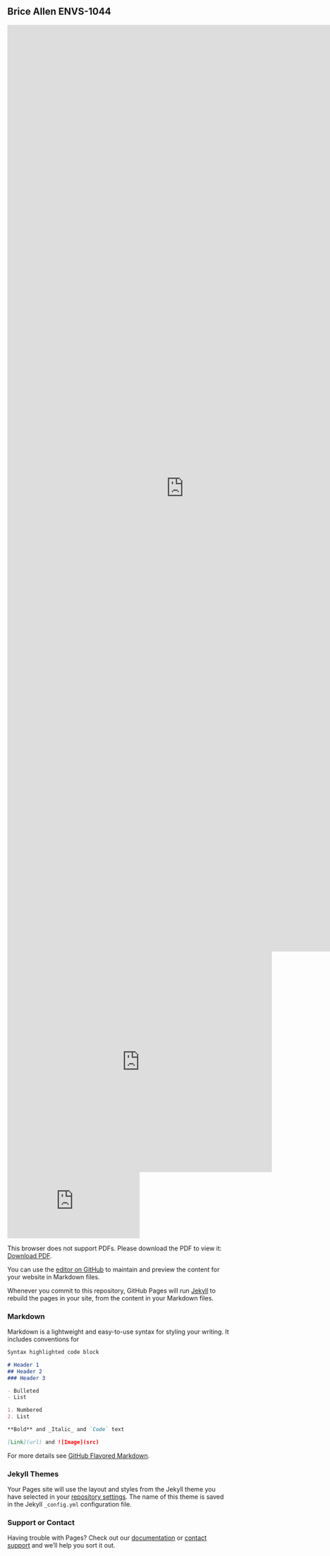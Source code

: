 ## Brice Allen ENVS-1044


<embed src="https://drive.google.com/file/d/1eCVUcdd_a5-HxACMWyPy2lLYv0_XjinO/view" width="800px" height="2100px" />

<iframe src="http://docs.google.com/gview?url=https://github.com/brice-allen/brice-allen-github.io/blob/gh-pages/environmental%20impact%20of%20wine.pdf&embedded=true" style="width:600px; height:500px;" frameborder="0"></iframe>

<object data="https://github.com/brice-allen/brice-allen-github.io/blob/gh-pages/environmental%20impact%20of%20wine.pdf" type="application/pdf" width="700px" height="700px">
    <embed src="https://github.com/brice-allen/brice-allen-github.io/blob/gh-pages/environmental%20impact%20of%20wine.pdf">
        <p>This browser does not support PDFs. Please download the PDF to view it: <a href="https://github.com/brice-allen/brice-allen-github.io/blob/gh-pages/environmental%20impact%20of%20wine.pdf">Download PDF</a>.</p>
    </embed>
</object>


You can use the [editor on GitHub](https://github.com/brice-allen/csci_3287-hw10/edit/gh-pages/index.md) to maintain and preview the content for your website in Markdown files.

Whenever you commit to this repository, GitHub Pages will run [Jekyll](https://jekyllrb.com/) to rebuild the pages in your site, from the content in your Markdown files.

### Markdown

Markdown is a lightweight and easy-to-use syntax for styling your writing. It includes conventions for

```markdown
Syntax highlighted code block

# Header 1
## Header 2
### Header 3

- Bulleted
- List

1. Numbered
2. List

**Bold** and _Italic_ and `Code` text

[Link](url) and ![Image](src)
```

For more details see [GitHub Flavored Markdown](https://guides.github.com/features/mastering-markdown/).

### Jekyll Themes

Your Pages site will use the layout and styles from the Jekyll theme you have selected in your [repository settings](https://github.com/brice-allen/csci_3287-hw10/settings). The name of this theme is saved in the Jekyll `_config.yml` configuration file.

### Support or Contact

Having trouble with Pages? Check out our [documentation](https://docs.github.com/categories/github-pages-basics/) or [contact support](https://github.com/contact) and we’ll help you sort it out.
